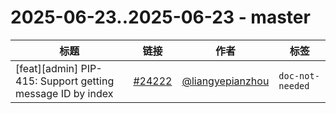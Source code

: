# 2025-06-23..2025-06-23 - master
| 标题 | 链接 | 作者 | 标签 |
| - | :--: | :--: | - |
| [feat][admin] PIP-415: Support getting message ID by index | [#24222](https://github.com/apache/pulsar/pull/24222) | [@liangyepianzhou](https://github.com/liangyepianzhou) | `doc-not-needed`  | 
